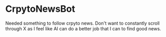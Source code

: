 # CrpytoNewsBot

Needed something to follow crpyto news. Don't want to constantly scroll through X as I feel like AI can do a better job that I can to find good news. 
